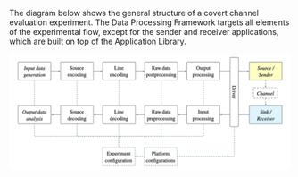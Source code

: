 The diagram below shows the general structure of a covert channel evaluation experiment. The Data Processing Framework targets all elements of the experimental flow, except for the sender and receiver applications, which are built on top of the Application Library.

![Experiment flow diagram](./uploads/figures/flow.png)

